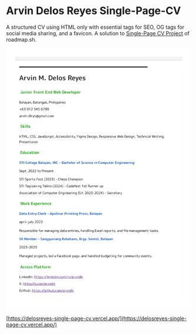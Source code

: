 # Arvin Delos Reyes Single-Page-CV

A structured CV using HTML only with essential tags for SEO, OG tags for social media sharing, and a favicon. A solution to [Single-Page CV Project](https://roadmap.sh/projects/single-page-cv) of roadmap.sh.

![Design preview of Single Page CV](/images/single-page-cv-delosreyes.jpg)

[https://delosreyes-single-page-cv.vercel.app/](https://delosreyes-single-page-cv.vercel.app/)
